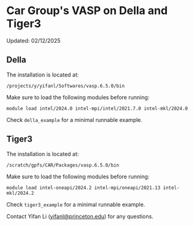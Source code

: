 # Car Group's VASP on Della and Tiger3

Updated: 02/12/2025

## Della

The installation is located at:
```
/projects/y/yifanl/Softwares/vasp.6.5.0/bin
```

Make sure to load the following modules before running:
```
module load intel/2024.0 intel-mpi/intel/2021.7.0 intel-mkl/2024.0
```
Check `della_example` for a minimal runnable example.

## Tiger3

The installation is located at:
```
/scratch/gpfs/CAR/Packages/vasp.6.5.0/bin
```

Make sure to load the following modules before running:
```
module load intel-oneapi/2024.2 intel-mpi/oneapi/2021.13 intel-mkl/2024.2
```
Check `tiger3_example` for a minimal runnable example.

Contact Yifan Li (yifanl@princeton.edu) for any questions.